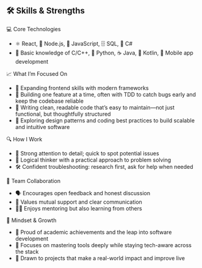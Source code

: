 ## 🛠️ Skills & Strengths

💻 Core Technologies
- ⚛️ React, 🔄 Node.js, 📜 JavaScript, 🗄️ SQL, 💠 C#
- 🧪 Basic knowledge of C/C++, 🐍 Python, ☕ Java, 🧷 Kotlin, 📱 Mobile app development

📈 What I’m Focused On
- 🚀 Expanding frontend skills with modern frameworks
- 🧩 Building one feature at a time, often with TDD to catch bugs early and keep the codebase reliable
- 🧼 Writing clean, readable code that’s easy to maintain—not just functional, but thoughtfully structured
- 🧠 Exploring design patterns and coding best practices to build scalable and intuitive software

🔍 How I Work
- 👀 Strong attention to detail; quick to spot potential issues
- 🧮 Logical thinker with a practical approach to problem solving
- 🛠️ Confident troubleshooting: research first, ask for help when needed

🤝 Team Collaboration
- 🗣️ Encourages open feedback and honest discussion
- 🤗 Values mutual support and clear communication
- 🧑‍🏫 Enjoys mentoring but also learning from others

🌱 Mindset & Growth
- 🏫 Proud of academic achievements and the leap into software development
- 🎯 Focuses on mastering tools deeply while staying tech-aware across the stack
- 🤲 Drawn to projects that make a real-world impact and improve live

